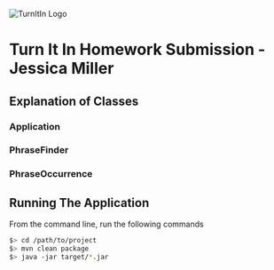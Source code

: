 ![TurnItIn Logo](https://guides.turnitin.com/@api/deki/files/6878/turnitin-logo-2x.png?revision=1)

# Turn It In Homework Submission - Jessica Miller

## Explanation of Classes

### Application

### PhraseFinder

### PhraseOccurrence


## Running The Application

From the command line, run the following commands

```sh
$> cd /path/to/project
$> mvn clean package
$> java -jar target/*.jar
```
